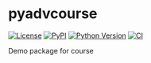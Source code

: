 # pyadvcourse

[![License](https://img.shields.io/pypi/l/pyadvcourse.svg?color=green)](https://github.com/adfilinis/pyadvcourse/raw/main/LICENSE)
[![PyPI](https://img.shields.io/pypi/v/pyadvcourse.svg?color=green)](https://pypi.org/project/pyadvcourse)
[![Python Version](https://img.shields.io/pypi/pyversions/pyadvcourse.svg?color=green)](https://python.org)
[![CI](https://github.com/adfilinis/pyadvcourse/actions/workflows/ci.yml/badge.svg)](https://github.com/adfilinis/pyadvcourse/actions/workflows/ci.yml)

Demo package for course
